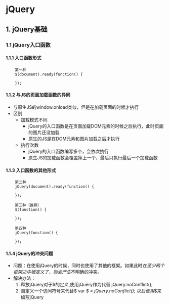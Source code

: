 # jQuery
## 1. jQuery基础
### 1.1 jQuery入口函数
#### 1.1.1 入口函数形式
```
    第一种
    $(document).ready(function() {
        
    });
```
#### 1.1.2 与JS的页面加载函数的异同
* 与原生JS的window.onload类似，但是在加载页面的时候才执行
* 区别
    * 加载模式不同
        * jQuery的入口函数是在页面加载DOM元素的时候之后执行，此时页面的图片还没加载
        * 原生的JS是在DOM元素和图片加载之后才执行
    * 执行次数
        * jQuery的入口函数编写多个，会依次执行
        * 原生JS的加载函数会覆盖掉上一个，最后只执行最后一个加载函数
#### 1.1.3 入口函数的其他形式
```
    第二种
    jQuery(document).ready(function() {
    
    });

    第三种（推荐）
    $(function() {
    
    });

    第四种
    jQuery(function() {
    
    });
```
#### 1.1.4 jQuery的冲突问题
* 问题：在使用jQuery的时候，同时也使用了其他的框架。如果此时$在至少两个框架之中被定义了，则会产生$不明确的冲突。
* 解决办法：
    1. 释放jQuery对于$的定义,使用jQuery作为代替
        jQuery.noConflict();
    2. 自定义一个访问符号来代替$
       var _$ = jQuery.noConflict();
       以后使用_$来编写jQuery